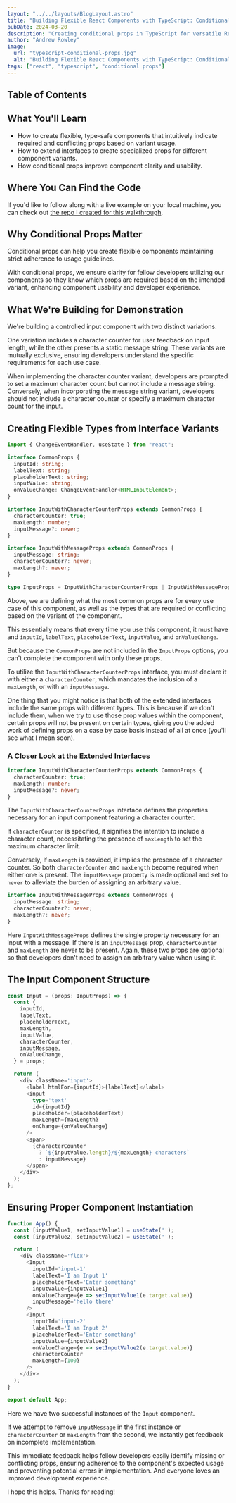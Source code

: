 ```yaml
---
layout: "../../layouts/BlogLayout.astro"
title: "Building Flexible React Components with TypeScript: Conditional Props in Action"
pubDate: 2024-03-20
description: "Creating conditional props in TypeScript for versatile React components."
author: "Andrew Rowley"
image:
  url: "typescript-conditional-props.jpg"
  alt: "Building Flexible React Components with TypeScript: Conditional Props in Action"
tags: ["react", "typescript", "conditional props"]
---
```


## Table of Contents

## What You'll Learn

- How to create flexible, type-safe components that intuitively indicate required and conflicting props based on variant usage.
- How to extend interfaces to create specialized props for different component variants.
- How conditional props improve component clarity and usability.

## Where You Can Find the Code

If you'd like to follow along with a live example on your local machine, you can check out [the repo I created for this walkthrough](https://github.com/internetdrew/ts-conditional-props?tab=readme-ov-file).

## Why Conditional Props Matter

Conditional props can help you create flexible components maintaining strict adherence to usage guidelines.

With conditional props, we ensure clarity for fellow developers utilizing our components so they know which props are required based on the intended variant, enhancing component usability and developer experience.

## What We're Building for Demonstration

We're building a controlled input component with two distinct variations.

One variation includes a character counter for user feedback on input length, while the other presents a static message string. These variants are mutually exclusive, ensuring developers understand the specific requirements for each use case.

When implementing the character counter variant, developers are prompted to set a maximum character count but cannot include a message string. Conversely, when incorporating the message string variant, developers should not include a character counter or specify a maximum character count for the input.

## Creating Flexible Types from Interface Variants

```typescript
import { ChangeEventHandler, useState } from "react";

interface CommonProps {
  inputId: string;
  labelText: string;
  placeholderText: string;
  inputValue: string;
  onValueChange: ChangeEventHandler<HTMLInputElement>;
}

interface InputWithCharacterCounterProps extends CommonProps {
  characterCounter: true;
  maxLength: number;
  inputMessage?: never;
}

interface InputWithMessageProps extends CommonProps {
  inputMessage: string;
  characterCounter?: never;
  maxLength?: never;
}

type InputProps = InputWithCharacterCounterProps | InputWithMessageProps;
```

Above, we are defining what the most common props are for every use case of this component, as well as the types that are required or conflicting based on the variant of the component.

This essentially means that every time you use this component, it must have and `inputId`, `labelText`, `placeholderText`, `inputValue`, and `onValueChange`.

But because the `CommonProps` are not included in the `InputProps` options, you can't complete the component with only these props.

To utilize the `InputWithCharacterCounterProps` interface, you must declare it with either a `characterCounter`, which mandates the inclusion of a `maxLength`, or with an `inputMessage`.

One thing that you might notice is that both of the extended interfaces include the same props with different types. This is because if we don't include them, when we try to use those prop values within the component, certain props will not be present on certain types, giving you the added work of defining props on a case by case basis instead of all at once (you'll see what I mean soon).

### A Closer Look at the Extended Interfaces

```typescript
interface InputWithCharacterCounterProps extends CommonProps {
  characterCounter: true;
  maxLength: number;
  inputMessage?: never;
}
```

The `InputWithCharacterCounterProps` interface defines the properties necessary for an input component featuring a character counter.

If `characterCounter` is specified, it signifies the intention to include a character count, necessitating the presence of `maxLength` to set the maximum character limit.

Conversely, if `maxLength` is provided, it implies the presence of a character counter. So both `characterCounter` and `maxLength` become required when either one is present. The `inputMessage` property is made optional and set to `never` to alleviate the burden of assigning an arbitrary value.

```typescript
interface InputWithMessageProps extends CommonProps {
  inputMessage: string;
  characterCounter?: never;
  maxLength?: never;
}
```

Here `InputWithMessageProps` defines the single property necessary for an input with a message. If there is an `inputMessage` prop, `characterCounter` and `maxLength` are never to be present. Again, these two props are optional so that developers don't need to assign an arbitrary value when using it.

## The Input Component Structure

```typescript
const Input = (props: InputProps) => {
  const {
    inputId,
    labelText,
    placeholderText,
    maxLength,
    inputValue,
    characterCounter,
    inputMessage,
    onValueChange,
  } = props;

  return (
    <div className='input'>
      <label htmlFor={inputId}>{labelText}</label>
      <input
        type='text'
        id={inputId}
        placeholder={placeholderText}
        maxLength={maxLength}
        onChange={onValueChange}
      />
      <span>
        {characterCounter
          ? `${inputValue.length}/${maxLength} characters`
          : inputMessage}
      </span>
    </div>
  );
};
```

## Ensuring Proper Component Instantiation

```typescript
function App() {
  const [inputValue1, setInputValue1] = useState('');
  const [inputValue2, setInputValue2] = useState('');

  return (
    <div className='flex'>
      <Input
        inputId='input-1'
        labelText='I am Input 1'
        placeholderText='Enter something'
        inputValue={inputValue1}
        onValueChange={e => setInputValue1(e.target.value)}
        inputMessage='hello there'
      />
      <Input
        inputId='input-2'
        labelText='I am Input 2'
        placeholderText='Enter something'
        inputValue={inputValue2}
        onValueChange={e => setInputValue2(e.target.value)}
        characterCounter
        maxLength={100}
      />
    </div>
  );
}

export default App;
```

Here we have two successful instances of the `Input` component.

If we attempt to remove `inputMessage` in the first instance or `characterCounter` or `maxLength` from the second, we instantly get feedback on incomplete implementation.

This immediate feedback helps fellow developers easily identify missing or conflicting props, ensuring adherence to the component's expected usage and preventing potential errors in implementation. And everyone loves an improved development experience.

I hope this helps. Thanks for reading!
